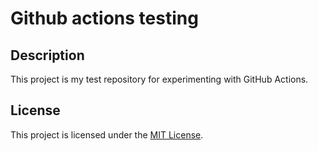# Github actions testing

## Description

This project is my test repository for experimenting with GitHub Actions.

## License

This project is licensed under the [MIT License](LICENSE).
